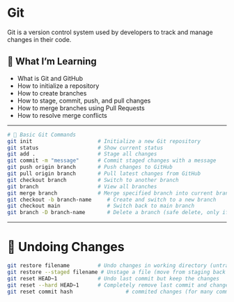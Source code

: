 # Git 

Git is a version control system used by developers to track and manage changes in their code.

## 📘 What I’m Learning

- What is Git and GitHub
- How to initialize a repository
- How to create branches
- How to stage, commit, push, and pull changes
- How to merge branches using Pull Requests
- How to resolve merge conflicts

---

```bash
# 🔰 Basic Git Commands
git init                     # Initialize a new Git repository
git status                   # Show current status
git add .                    # Stage all changes
git commit -m "message"      # Commit staged changes with a message
git push origin branch       # Push changes to GitHub
git pull origin branch       # Pull latest changes from GitHub
git checkout branch          # Switch to another branch
git branch                   # View all branches
git merge branch             # Merge specified branch into current branch
git checkout -b branch-name     # Create and switch to a new branch
git checkout main               # Switch back to main branch
git branch -D branch-name       # Delete a branch (safe delete, only if merged)
```
---

# 🔄 Undoing Changes

```bash
git restore filename         # Undo changes in working directory (untracked or modified)
git restore --staged filename # Unstage a file (move from staging back to working dir)
git reset HEAD~1             # Undo last commit but keep the changes
git reset --hard HEAD~1      # Completely remove last commit and changes (⚠️ irreversible)
git reset commit hash                 # commited changes (for many commits)
```